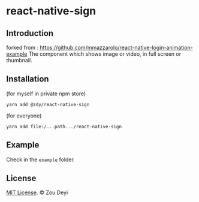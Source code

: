 # react-native-sign

## Introduction
forked from : https://github.com/mmazzarolo/react-native-login-animation-example
The component which shows image or video, in full screen or thumbnail.

## Installation
 (for myself in private npm store)
```
yarn add @zdy/react-native-sign
```

(for everyone)
```
yarn add file:/...path.../react-native-sign
```

## Example
Check in the `example` folder.

## License

[MIT License](http://opensource.org/licenses/mit-license.html). © Zou Deyi
